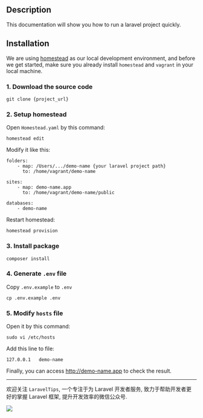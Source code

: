 ## Description

This documentation will show you how to run a laravel project quickly.

## Installation

We are using [homestead]() as our local development environment, and before we get started, make sure you already install `homestead` and `vagrant` in your local machine.

### 1. Download the source code

    git clone {project_url}

### 2. Setup homestead

Open `Homestead.yaml` by this command:

    homestead edit

Modify it like this:

    folders:
        - map: /Users/.../demo-name {your laravel project path}
          to: /home/vagrant/demo-name

    sites:
        - map: demo-name.app
          to: /home/vagrant/demo-name/public

    databases:
        - demo-name

Restart homestead:

    homestead provision

### 3. Install package

    composer install

### 4. Generate `.env` file

Copy `.env.example` to `.env`

```
cp .env.example .env
```

### 5. Modify `hosts` file

Open it by this command:

	sudo vi /etc/hosts

Add this line to file:

	127.0.0.1  	demo-name

Finally, you can access http://demo-name.app to check the result.

---

欢迎关注 `LaravelTips`, 一个专注于为 Laravel 开发者服务, 致力于帮助开发者更好的掌握 Laravel 框架, 提升开发效率的微信公众号.

![](http://ww4.sinaimg.cn/large/76dc7f1bjw1f23moqj4qzj20by0bywfa.jpg)
